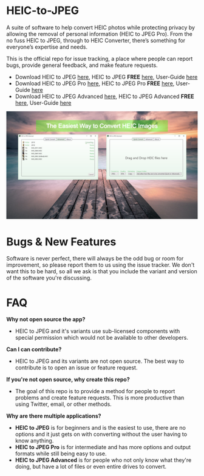 
# HEIC-to-JPEG
A suite of software to help convert HEIC photos while protecting privacy by allowing the removal of personal information (HEIC to JPEG Pro). From the no fuss HEIC to JPEG, through to HEIC Converter, there’s something for everyone’s expertise and needs.

This is the official repo for issue tracking, a place where people can report bugs, provide general feedback, and make feature requests.

 - Download HEIC to JPEG [here](https://www.microsoft.com/store/apps/9N83TKCGNLK3), HEIC to JPEG **FREE** [here](https://www.microsoft.com/store/apps/9NTVCMPJM5V3), User-Guide [here](https://duckheadsoftware.com/#xl_xr_page_heic_to_jpeg)
 - Download HEIC to JPEG Pro [here](https://www.microsoft.com/store/apps/9NR7ZFJ49CMM), HEIC to JPEG Pro **FREE** [here](https://www.microsoft.com/store/apps/9NTVCMPJM5V3), User-Guide [here](https://duckheadsoftware.com/#xl_xr_page_heic_to_jpeg)
 - Download HEIC to JPEG Advanced [here](https://www.microsoft.com/store/apps/9MZT48292QBZ), HEIC to JPEG Advanced **FREE** [here](https://www.microsoft.com/store/apps/9P9NL8MM9747), User-Guide [here](https://duckheadsoftware.com/#xl_xr_page_heic_to_jpeg)
 

![](Images/SuperHeroArt.png)

# Bugs & New Features

Software is never perfect, there will always be the odd bug or room for improvement, so please report them to us using the issue tracker. We don't want this to be hard, so all we ask is that you include the variant and version of the software you're discussing.

# FAQ

**Why not open source the app?**

- HEIC to JPEG and it's variants use sub-licensed components with special permission which would not be available to other developers. 

**Can I can contribute?**

- HEIC to JPEG and its variants are not open source. The best way to contribute is to open an issue or feature request.

**If you're not open source, why create this repo?**

- The goal of this repo is to provide a method for people to report problems and create feature requests. This is more productive than using Twitter, email, or other methods. 

**Why are there multiple applications?**

- **HEIC to JPEG** is for beginners and is the easiest to use, there are no options and it just gets on with converting without the user having to know anything.
- **HEIC to JPEG Pro** is for intermediate and has more options and output formats while still being easy to use.
- **HEIC to JPEG Advanced** is for people who not only know what they're doing, but have a lot of files or even entire drives to convert.

